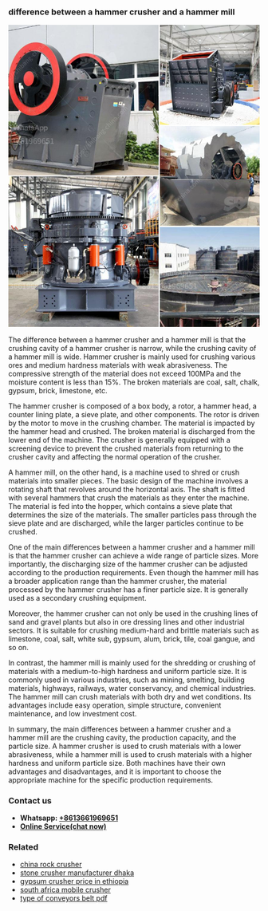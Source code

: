 <h3>difference between a hammer crusher and a hammer mill</h3><img src='1702260249.jpg' alt=''><p>The difference between a hammer crusher and a hammer mill is that the crushing cavity of a hammer crusher is narrow, while the crushing cavity of a hammer mill is wide. Hammer crusher is mainly used for crushing various ores and medium hardness materials with weak abrasiveness. The compressive strength of the material does not exceed 100MPa and the moisture content is less than 15%. The broken materials are coal, salt, chalk, gypsum, brick, limestone, etc.</p><p>The hammer crusher is composed of a box body, a rotor, a hammer head, a counter lining plate, a sieve plate, and other components. The rotor is driven by the motor to move in the crushing chamber. The material is impacted by the hammer head and crushed. The broken material is discharged from the lower end of the machine. The crusher is generally equipped with a screening device to prevent the crushed materials from returning to the crusher cavity and affecting the normal operation of the crusher.</p><p>A hammer mill, on the other hand, is a machine used to shred or crush materials into smaller pieces. The basic design of the machine involves a rotating shaft that revolves around the horizontal axis. The shaft is fitted with several hammers that crush the materials as they enter the machine. The material is fed into the hopper, which contains a sieve plate that determines the size of the materials. The smaller particles pass through the sieve plate and are discharged, while the larger particles continue to be crushed.</p><p>One of the main differences between a hammer crusher and a hammer mill is that the hammer crusher can achieve a wide range of particle sizes. More importantly, the discharging size of the hammer crusher can be adjusted according to the production requirements. Even though the hammer mill has a broader application range than the hammer crusher, the material processed by the hammer crusher has a finer particle size. It is generally used as a secondary crushing equipment.</p><p>Moreover, the hammer crusher can not only be used in the crushing lines of sand and gravel plants but also in ore dressing lines and other industrial sectors. It is suitable for crushing medium-hard and brittle materials such as limestone, coal, salt, white sub, gypsum, alum, brick, tile, coal gangue, and so on.</p><p>In contrast, the hammer mill is mainly used for the shredding or crushing of materials with a medium-to-high hardness and uniform particle size. It is commonly used in various industries, such as mining, smelting, building materials, highways, railways, water conservancy, and chemical industries. The hammer mill can crush materials with both dry and wet conditions. Its advantages include easy operation, simple structure, convenient maintenance, and low investment cost.</p><p>In summary, the main differences between a hammer crusher and a hammer mill are the crushing cavity, the production capacity, and the particle size. A hammer crusher is used to crush materials with a lower abrasiveness, while a hammer mill is used to crush materials with a higher hardness and uniform particle size. Both machines have their own advantages and disadvantages, and it is important to choose the appropriate machine for the specific production requirements.</p><h3>Contact us</h3><ul><li><strong>Whatsapp:&nbsp;<a href="https://wa.me/8613661969651">+8613661969651</a></strong></li><li><a href="https://swt.shibang-china.com/?git&amp;zhl&amp;difference between a hammer crusher and a hammer mill"><strong>Online Service(chat now)</strong></a></li></ul><h3>Related</h3><ul><li><a href='china rock crusher.md'>china rock crusher</a></li><li><a href='stone crusher manufacturer dhaka.md'>stone crusher manufacturer dhaka</a></li><li><a href='gypsum crusher price in ethiopia.md'>gypsum crusher price in ethiopia</a></li><li><a href='south africa mobile crusher.md'>south africa mobile crusher</a></li><li><a href='type of conveyors belt pdf.md'>type of conveyors belt pdf</a></li></ul>